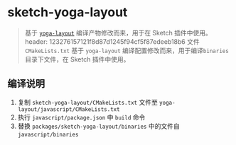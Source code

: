 # sketch-yoga-layout
> 基于 [`yoga-layout`](https://www.yogalayout.dev/) 编译产物修改而来，用于在 Sketch 插件中使用。
> header: 123276157121f8d87d1245f94cf5f87edeeb18b6
> 文件`CMakeLists.txt` 基于 `yoga-layout` 编译配置修改而来，用于编译`binaries`目录下文件，在 Sketch 插件中使用。
## 编译说明
1. 复制 `sketch-yoga-layout/CMakeLists.txt` 文件至 `yoga-layout/javascript/CMakeLists.txt`
2. 执行 `javascript/package.json` 中 `build` 命令
3. 替换 `packages/sketch-yoga-layout/binaries` 中的文件自 `javascript/binaries`
